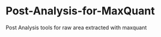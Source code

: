 Post-Analysis-for-MaxQuant
==========================

Post Analysis tools for raw area extracted with maxquant
